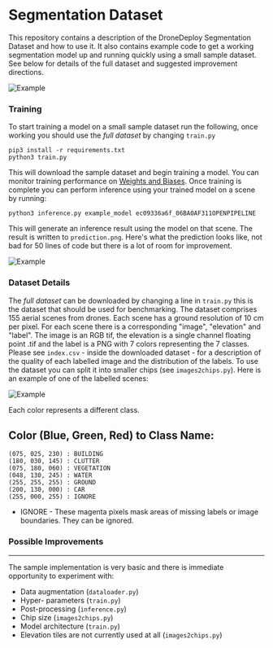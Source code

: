 Segmentation Dataset
===

This repository contains a description of the DroneDeploy Segmentation Dataset and how to use it. It also contains example code to get a working segmentation model up and running quickly using a small sample dataset. See below for details of the full dataset and suggested improvement directions.

![Example](https://github.com/dronedeploy/dd-ml-segmentation-benchmark/raw/master/img/example.jpg)

### Training

To start training a model on a small sample dataset run the following, once working you should use the *full dataset*  by changing `train.py`

```
pip3 install -r requirements.txt
python3 train.py
```

This will download the sample dataset and begin training a model. You can monitor training performance on [Weights and Biases](https://www.wandb.com/). Once training is complete you can perform inference using your trained model on a scene by running:

```
python3 inference.py example_model ec09336a6f_06BA0AF311OPENPIPELINE
```

This will generate an inference result using the model on that scene. The result is written to `prediction.png`. Here's what the prediction looks like, not bad for 50 lines of code but there is a lot of room for improvement.

![Example](https://github.com/dronedeploy/dd-ml-segmentation-benchmark/raw/master/img/out.gif)

### Dataset Details

The *full dataset* can be downloaded by changing a line in `train.py` this is the dataset that should be used for benchmarking. The dataset comprises 155 aerial scenes from drones. Each scene has a ground resolution of 10 cm per pixel. For each scene there is a corresponding "image", "elevation" and "label". The image is an RGB tif, the elevation is a single channel floating point .tif and the label is a PNG with 7 colors representing the 7 classes. Please see `index.csv` - inside the downloaded dataset - for a description of the quality of each labelled image and the distribution of the labels. To use the dataset you can split it into smaller chips (see `images2chips.py`). Here is an example of one of the labelled scenes:

![Example](https://github.com/dronedeploy/dd-ml-segmentation-benchmark/raw/master/img/15efe45820_D95DF0B1F4INSPIRE-label.png)

Each color represents a different class.

Color (Blue, Green, Red) to Class Name:
---
```
(075, 025, 230) : BUILDING
(180, 030, 145) : CLUTTER
(075, 180, 060) : VEGETATION
(048, 130, 245) : WATER
(255, 255, 255) : GROUND
(200, 130, 000) : CAR
(255, 000, 255) : IGNORE
```

- IGNORE - These magenta pixels mask areas of missing labels or image boundaries. They can be ignored.

### Possible Improvements
----
The sample implementation is very basic and there is immediate opportunity to experiment with:
- Data augmentation (`dataloader.py`)
- Hyper- parameters (`train.py`)
- Post-processing (`inference.py`)
- Chip size (`images2chips.py`)
- Model architecture (`train.py`)
- Elevation tiles are not currently used at all (`images2chips.py`)
